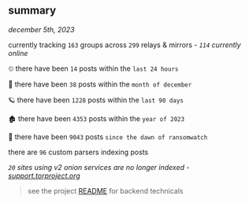 
## summary
_december 5th, 2023_

currently tracking `163` groups across `299` relays & mirrors - _`114` currently online_

⏲ there have been `14` posts within the `last 24 hours`

🦈 there have been `38` posts within the `month of december`

🪐 there have been `1228` posts within the `last 90 days`

🏚 there have been `4353` posts within the `year of 2023`

🦕 there have been `9043` posts `since the dawn of ransomwatch`

there are `96` custom parsers indexing posts

_`20` sites using v2 onion services are no longer indexed - [support.torproject.org](https://support.torproject.org/onionservices/v2-deprecation/)_

> see the project [README](https://github.com/joshhighet/ransomwatch#ransomwatch--) for backend technicals

